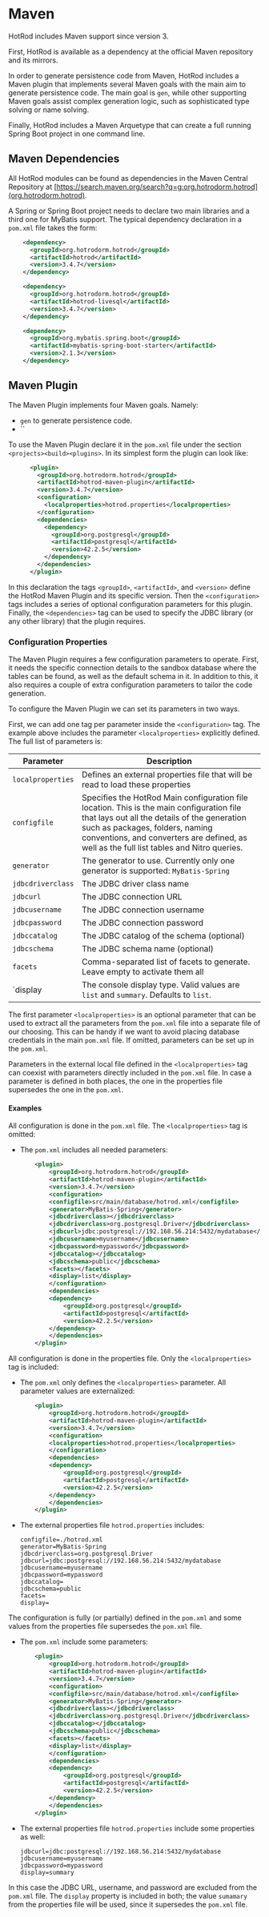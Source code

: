 # Maven

HotRod includes Maven support since version 3.

First, HotRod is available as a dependency at the official Maven repository and its mirrors.

In order to generate persistence code from Maven, HotRod includes a Maven plugin that implements several Maven goals with the main aim to generate persistence code. The main goal is `gen`, while other supporting Maven goals assist complex generation logic, such as sophisticated type solving or name solving.

Finally, HotRod includes a Maven Arquetype that can create a full running Spring Boot project in one command line.

## Maven Dependencies

All HotRod modules can be found as dependencies in the Maven Central Repository at [https://search.maven.org/search?q=g:org.hotrodorm.hotrod](org.hotrodorm.hotrod).

A Spring or Spring Boot project needs to declare two main libraries and a third one for MyBatis support. The typical dependency declaration in a `pom.xml` file  takes the form:

```xml
    <dependency>
      <groupId>org.hotrodorm.hotrod</groupId>
      <artifactId>hotrod</artifactId>
      <version>3.4.7</version>
    </dependency>

    <dependency>
      <groupId>org.hotrodorm.hotrod</groupId>
      <artifactId>hotrod-livesql</artifactId>
      <version>3.4.7</version>
    </dependency>

    <dependency>
      <groupId>org.mybatis.spring.boot</groupId>
      <artifactId>mybatis-spring-boot-starter</artifactId>
      <version>2.1.3</version>
    </dependency>  
```

## Maven Plugin

The Maven Plugin implements four Maven goals. Namely:
- `gen` to generate persistence code.
- ``

To use the Maven Plugin declare it in the `pom.xml` file under the section `<projects><build><plugins>`. In its simplest
form the plugin can look like:

```xml
      <plugin>
        <groupId>org.hotrodorm.hotrod</groupId>
        <artifactId>hotrod-maven-plugin</artifactId>
        <version>3.4.7</version>
        <configuration>
          <localproperties>hotrod.properties</localproperties>
        </configuration>
        <dependencies>
          <dependency>
            <groupId>org.postgresql</groupId>
            <artifactId>postgresql</artifactId>
            <version>42.2.5</version>
          </dependency>
        </dependencies>
      </plugin>
```

In this declaration the tags `<groupId>`, `<artifactId>`, and `<version>` define the HotRod Maven Plugin and its specific version.
Then the `<configuration>` tags includes a series of optional configuration parameters for this plugin. Finally, the `<dependencies>`
tag can be used to specify the JDBC library (or any other library) that the plugin requires.

### Configuration Properties

The Maven Plugin requires a few configuration parameters to operate. First, it needs the specific connection details to the sandbox 
database where the tables can be found, as well as the default schema in it. In addition to this, it also requires a couple of
extra configuration parameters to tailor the code generation.

To configure the Maven Plugin we can set its parameters in two ways.

First, we can add one tag per parameter inside the `<configuration>` tag. The example above includes the parameter `<localproperties>`
explicitly defined. The full list of parameters is:

| Parameter | Description |
|---|---|
| `localproperties` | Defines an external properties file that will be read to load these properties |
| `configfile` | Specifies the HotRod Main configuration file location. This is the main configuration file that lays out all the details of the generation such as packages, folders, naming conventions, and converters are defined, as well as the full list tables and Nitro queries. |
| `generator` | The generator to use. Currently only one generator is supported: `MyBatis-Spring`  |
| `jdbcdriverclass` | The JDBC driver class name |
| `jdbcurl` | The JDBC connection URL |
| `jdbcusername` | The JDBC connection username |
| `jdbcpassword` | The JDBC connection password |
| `jdbccatalog` | The JDBC catalog of the schema (optional) |
| `jdbcschema` | The JDBC schema name (optional) |
| `facets` | Comma-separated list of facets to generate. Leave empty to activate them all |
| `display | The console display type. Valid values are `list` and `summary`. Defaults to `list`.  |

The first parameter `<localproperties>` is an optional parameter that can be used to extract all the parameters from the `pom.xml` file into a separate
file of our choosing. This can be handy if we want to avoid placing database credentials in the main `pom.xml` file. If omitted, parameters can be set up 
in the `pom.xml`. 

Parameters in the external local file defined in the `<localproperties>` tag can coexist with parameters directly included in the `pom.xml` file. In case 
a parameter is defined in both places, the one in the properties file supersedes the one in the `pom.xml`.

#### Examples

All configuration is done in the `pom.xml` file. The `<localproperties>` tag is omitted:

- The `pom.xml` includes all needed parameters:

    ```xml
        <plugin>
            <groupId>org.hotrodorm.hotrod</groupId>
            <artifactId>hotrod-maven-plugin</artifactId>
            <version>3.4.7</version>
            <configuration>
            <configfile>src/main/database/hotrod.xml</configfile>
            <generator>MyBatis-Spring</generator>
            <jdbcdriverclass></jdbcdriverclass>
            <jdbcdriverclass>org.postgresql.Driver</jdbcdriverclass>
            <jdbcurl>jdbc:postgresql://192.168.56.214:5432/mydatabase</jdbcurl>
            <jdbcusername>myusername</jdbcusername>
            <jdbcpassword>mypassword</jdbcpassword>
            <jdbccatalog></jdbccatalog>
            <jdbcschema>public</jdbcschema>
            <facets></facets>
            <display>list</display>
            </configuration>
            <dependencies>
            <dependency>
                <groupId>org.postgresql</groupId>
                <artifactId>postgresql</artifactId>
                <version>42.2.5</version>
            </dependency>
            </dependencies>
        </plugin>
    ```

All configuration is done in the properties file. Only the `<localproperties>` tag is included:

- The `pom.xml` only defines the `<localproperties>` parameter. All parameter values are externalized:

    ```xml
        <plugin>
            <groupId>org.hotrodorm.hotrod</groupId>
            <artifactId>hotrod-maven-plugin</artifactId>
            <version>3.4.7</version>
            <configuration>
            <localproperties>hotrod.properties</localproperties>
            </configuration>
            <dependencies>
            <dependency>
                <groupId>org.postgresql</groupId>
                <artifactId>postgresql</artifactId>
                <version>42.2.5</version>
            </dependency>
            </dependencies>
        </plugin>
    ```

- The external properties file `hotrod.properties` includes:

    ```properties
    configfile=./hotrod.xml
    generator=MyBatis-Spring
    jdbcdriverclass=org.postgresql.Driver
    jdbcurl=jdbc:postgresql://192.168.56.214:5432/mydatabase
    jdbcusername=myusername
    jdbcpassword=mypassword
    jdbccatalog=
    jdbcschema=public
    facets=
    display=
    ```

The configuration is fully (or partially) defined in the `pom.xml` and some values from the properties file supersedes the `pom.xml` file.

- The `pom.xml` include some parameters:

    ```xml
        <plugin>
            <groupId>org.hotrodorm.hotrod</groupId>
            <artifactId>hotrod-maven-plugin</artifactId>
            <version>3.4.7</version>
            <configuration>
            <configfile>src/main/database/hotrod.xml</configfile>
            <generator>MyBatis-Spring</generator>
            <jdbcdriverclass></jdbcdriverclass>
            <jdbcdriverclass>org.postgresql.Driver</jdbcdriverclass>
            <jdbccatalog></jdbccatalog>
            <jdbcschema>public</jdbcschema>
            <facets></facets>
            <display>list</display>
            </configuration>
            <dependencies>
            <dependency>
                <groupId>org.postgresql</groupId>
                <artifactId>postgresql</artifactId>
                <version>42.2.5</version>
            </dependency>
            </dependencies>
        </plugin>
    ```

- The external properties file `hotrod.properties` include some properties as well:

    ```properties
    jdbcurl=jdbc:postgresql://192.168.56.214:5432/mydatabase
    jdbcusername=myusername
    jdbcpassword=mypassword
    display=summary
    ```

In this case the JDBC URL, username, and password are excluded from the `pom.xml` file. The `display` property is included in both; the value `sumamary`
from the properties file will be used, since it supersedes the `pom.xml` file.
